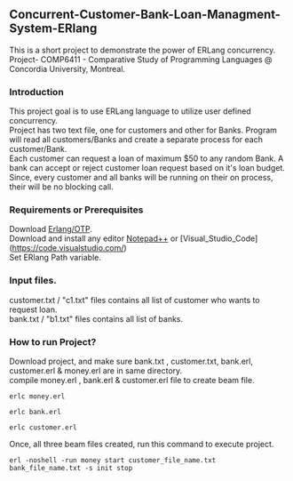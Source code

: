 ## Concurrent-Customer-Bank-Loan-Managment-System-ERlang
This is a short project to demonstrate the power of ERLang concurrency.<br>
Project- COMP6411 - Comparative Study of Programming Languages @ Concordia University, Montreal.

### Introduction
This project goal is to use ERLang language to utilize user defined concurrency. <br> Project has two text file, one for customers and other for Banks. Program will read all customers/Banks and create a separate process for each customer/Bank. <br>
Each customer can request a loan of maximum $50 to any random Bank. A bank can accept or reject customer loan request based on it's loan budget. Since, every customer and all banks will be running on their on process, their will be no blocking call.

### Requirements or Prerequisites
Download [Erlang/OTP](https://www.erlang.org/downloads). <br>
Download and install any editor [Notepad++](https://notepad-plus-plus.org/downloads/) or [Visual_Studio_Code] (https://code.visualstudio.com/) <br>
Set ERlang Path variable. <br>

### Input files.
customer.txt / "c1.txt" files contains all list of customer who wants to request loan. <br>
bank.txt / "b1.txt" files contains all list of banks. <br>

### How to run Project?
Download project, and make sure bank.txt , customer.txt, bank.erl, customer.erl & money.erl are in same directory. <br>
compile money.erl , bank.erl & customer.erl file to create beam file.
```
erlc money.erl
```
```
erlc bank.erl
```
```
erlc customer.erl
```
Once, all three beam files created, run this command to execute project.
```
erl -noshell -run money start customer_file_name.txt bank_file_name.txt -s init stop
```